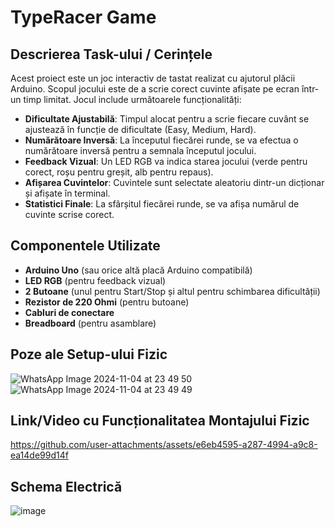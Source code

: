 # TypeRacer Game

## Descrierea Task-ului / Cerințele

Acest proiect este un joc interactiv de tastat realizat cu ajutorul plăcii Arduino. Scopul jocului este de a scrie corect cuvinte afișate pe ecran într-un timp limitat. Jocul include următoarele funcționalități:

- **Dificultate Ajustabilă**: Timpul alocat pentru a scrie fiecare cuvânt se ajustează în funcție de dificultate (Easy, Medium, Hard).
- **Numărătoare Inversă**: La începutul fiecărei runde, se va efectua o numărătoare inversă pentru a semnala începutul jocului.
- **Feedback Vizual**: Un LED RGB va indica starea jocului (verde pentru corect, roșu pentru greșit, alb pentru repaus).
- **Afișarea Cuvintelor**: Cuvintele sunt selectate aleatoriu dintr-un dicționar și afișate în terminal.
- **Statistici Finale**: La sfârșitul fiecărei runde, se va afișa numărul de cuvinte scrise corect.

## Componentele Utilizate

- **Arduino Uno** (sau orice altă placă Arduino compatibilă)
- **LED RGB** (pentru feedback vizual)
- **2 Butoane** (unul pentru Start/Stop și altul pentru schimbarea dificultății)
- **Rezistor de 220 Ohmi** (pentru butoane)
- **Cabluri de conectare**
- **Breadboard** (pentru asamblare)

## Poze ale Setup-ului Fizic
![WhatsApp Image 2024-11-04 at 23 49 50](https://github.com/user-attachments/assets/a3dcb855-043a-4f10-9789-12ff8771ee7b)
![WhatsApp Image 2024-11-04 at 23 49 49](https://github.com/user-attachments/assets/3dd361bf-ac5b-44f0-91cd-e4c4fc660bcd)


## Link/Video cu Funcționalitatea Montajului Fizic
https://github.com/user-attachments/assets/e6eb4595-a287-4994-a9c8-ea14de99d14f

## Schema Electrică
![image](https://github.com/user-attachments/assets/9a8ddd16-983f-4f9a-947e-0f467e260e8c)
